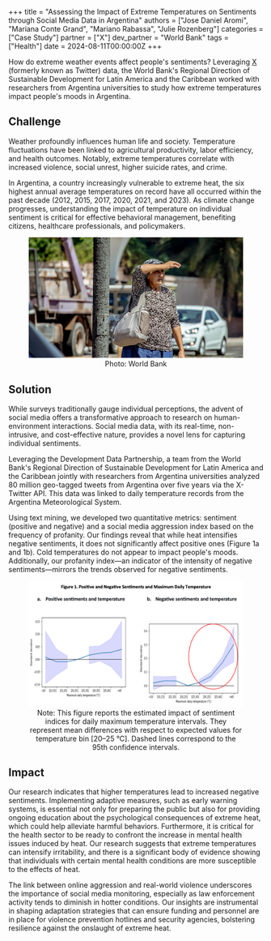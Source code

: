 +++
title = "Assessing the Impact of Extreme Temperatures on Sentiments through Social Media Data in Argentina"
authors = ["Jose Daniel Aromi", "Mariana Conte Grand", "Mariano Rabassa", "Julie Rozenberg"]
categories = ["Case Study"]
partner = ["X"]
dev_partner = "World Bank"
tags = ["Health"]
date = 2024-08-11T00:00:00Z
+++

How do extreme weather events affect people's sentiments? Leveraging [X](https://x.com/) (formerly known as Twitter) data, the World Bank's Regional Direction of Sustainable Development for Latin America and the Caribbean worked with researchers from Argentina universities to study how extreme temperatures impact people's moods in Argentina.

## Challenge

Weather profoundly influences human life and society. Temperature fluctuations have been linked to agricultural productivity, labor efficiency, and health outcomes. Notably, extreme temperatures correlate with increased violence, social unrest, higher suicide rates, and crime. 

In Argentina, a country increasingly vulnerable to extreme heat, the six highest annual average temperatures on record have all occurred within the past decade (2012, 2015, 2017, 2020, 2021, and 2023). As climate change progresses, understanding the impact of temperature on individual sentiment is critical for effective behavioral management, benefiting citizens, healthcare professionals, and policymakers.

<figure align="center">
<img src="temperatures_sentiment_thumbnail.jpg">
<figcaption>
<center> Photo: World Bank </center>
</figcaption>
</figure>

## Solution

While surveys traditionally gauge individual perceptions, the advent of social media offers a transformative approach to research on human-environment interactions. Social media data, with its real-time, non-intrusive, and cost-effective nature, provides a novel lens for capturing individual sentiments. 

Leveraging the Development Data Partnership, a team from the World Bank's Regional Direction of Sustainable Development for Latin America and the Caribbean jointly with researchers from Argentina universities analyzed 80 million geo-tagged tweets from Argentina over five years via the X-Twitter API. This data was linked to daily temperature records from the Argentina Meteorological System.

Using text mining, we developed two quantitative metrics: sentiment (positive and negative) and a social media aggression index based on the frequency of profanity. Our findings reveal that while heat intensifies negative sentiments, it does not significantly affect positive ones (Figure 1a and 1b). Cold temperatures do not appear to impact people's moods. Additionally, our profanity index—an indicator of the intensity of negative sentiments—mirrors the trends observed for negative sentiments.

<figure align="center">
    <img src="temperatures_sentiment_figure1.png"/> 
    <figcaption>
        <center>
Note: This figure reports the estimated impact of sentiment indices for daily maximum temperature intervals. They represent mean differences with respect to expected values for temperature bin [20–25 °C]. Dashed lines correspond to the 95th confidence intervals.   
</center>
    </figcaption>
</figure>

## Impact

Our research indicates that higher temperatures lead to increased negative sentiments. Implementing adaptive measures, such as early warning systems, is essential not only for preparing the public but also for providing ongoing education about the psychological consequences of extreme heat, which could help alleviate harmful behaviors.  Furthermore, it is critical for the health sector to be ready to confront the increase in mental health issues induced by heat. Our research suggests that extreme temperatures can intensify irritability, and there is a significant body of evidence showing that individuals with certain mental health conditions are more susceptible to the effects of heat.

The link between online aggression and real-world violence underscores the importance of social media monitoring, especially as law enforcement activity tends to diminish in hotter conditions. Our insights are instrumental in shaping adaptation strategies that can ensure funding and personnel are in place for violence prevention hotlines and security agencies, bolstering resilience against the onslaught of extreme heat.